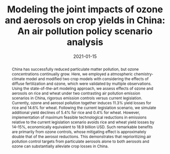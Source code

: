 ---
authors:
 - Tianyi Zhang
 - Xu Yue
 - Nadine Unger
 - Zhaozhong Feng
 - bangyou-zheng
 - Tao Li
 - Yadong Lei
 - Hao Zhou
 - Xin Dong
 - Yu Liu
 - Jiang Zhu
 - Xiaoguang Yang
 
doi: 10.1016/j.atmosenv.2021.118216
date: "2021-01-15"
image_preview: ""
math: false
publication_types: ["2"]
publication: "Atmospheric Environment"
publication_short: ""
selected: false
title: "Modeling the joint impacts of ozone and aerosols on crop yields in China: An air pollution policy scenario analysis"
tags: 
 - Climate
 - China
 - APSIM


abstract: "China has successfully reduced particulate matter pollution, but ozone concentrations continually grow. Here, we employed a atmospheric chemistry-climate model and modified two crop models with considering the effects of diffuse fertilization and ozone, which were validated by multiple observations. Using the state-of-the-art modeling approach, we assess effects of ozone and aerosols on rice and wheat under two contrasting air pollution emission scenarios in China, rigorous emission controls versus current legislation. Currently, ozone and aerosol pollution together induces 11.3% yield losses for rice and 14.6% for wheat. Following the current legislation scenario, we simulate additional yield declines of 5.4% for rice and 0.4% for wheat. However, implementation of maximum feasible technological reductions in emissions relative to the current legislation scenario avoids rice and wheat yield losses by 14–15%, economically equivalent to 18.9 billion USD. Such remarkable benefits are primarily from ozone controls, whose mitigating effect is approximately double that of the aerosol reductions. This demonstrates that reprioritizing air pollution control targets from particulate aerosols alone to both aerosols and ozone can substantially alleviate crop losses in China."

---